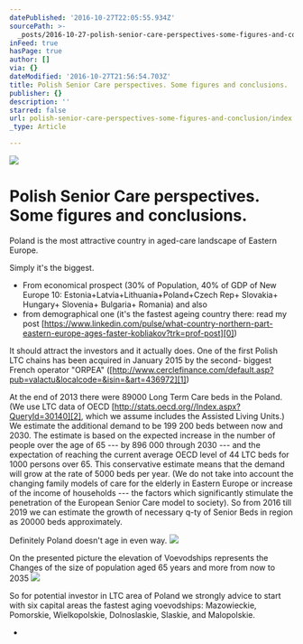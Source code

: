 ```yaml
---
datePublished: '2016-10-27T22:05:55.934Z'
sourcePath: >-
  _posts/2016-10-27-polish-senior-care-perspectives-some-figures-and-conclusion.md
inFeed: true
hasPage: true
author: []
via: {}
dateModified: '2016-10-27T21:56:54.703Z'
title: Polish Senior Care perspectives. Some figures and conclusions.
publisher: {}
description: ''
starred: false
url: polish-senior-care-perspectives-some-figures-and-conclusion/index.html
_type: Article

---
```

![](https://the-grid-user-content.s3-us-west-2.amazonaws.com/5fb80d50-4c11-4a03-ae7b-e39a223291da.jpg)

# **Polish Senior Care perspectives. Some figures and conclusions.**

Poland is the most attractive country in aged-care landscape of Eastern Europe.

Simply it's the biggest.

* From economical prospect (30% of Population, 40% of GDP of New Europe 10: Estonia+Latvia+Lithuania+Poland+Czech Rep+ Slovakia+ Hungary+ Slovenia+ Bulgaria+ Romania) and also
* from demographical one (it's the fastest ageing country there: read my post [https://www.linkedin.com/pulse/what-country-northern-part-eastern-europe-ages-faster-kobliakov?trk=prof-post][0])

It should attract the investors and it actually does. One of the first Polish LTC chains has been acquired in January 2015 by the second- biggest French operator "ORPEA" ([http://www.cerclefinance.com/default.asp?pub=valactu&localcode=&isin=&art=436972][1])

At the end of 2013 there were 89000 Long Term Care beds in the Poland. (We use LTC data of OECD [http://stats.oecd.org//Index.aspx?QueryId=30140][2], which we assume includes the Assisted Living Units.) We estimate the additional demand to be 199 200 beds between now and 2030\. The estimate is based on the expected increase in the number of people over the age of 65 --- by 896 000 through 2030 --- and the expectation of reaching the current average OECD level of 44 LTC beds for 1000 persons over 65\. This conservative estimate means that the demand will grow at the rate of 5000 beds per year. (We do not take into account the changing family models of care for the elderly in Eastern Europe or increase of the income of households --- the factors which significantly stimulate the penetration of the European Senior Care model to society). So from 2016 till 2019 we can estimate the growth of necessary q-ty of Senior Beds in region as 20000 beds approximately.

Definitely Poland doesn't age in even way.
![](https://the-grid-user-content.s3-us-west-2.amazonaws.com/b38a7da3-5794-4481-9a2e-b24a7a73e1bf.png)

On the presented picture the elevation of Voevodships represents the Changes of the size of population aged 65 years and more from now to 2035
![](https://the-grid-user-content.s3-us-west-2.amazonaws.com/c941ca78-ed48-4a4d-b748-d24e2586441c.png)

So for potential investor in LTC area of Poland we strongly advice to start with six capital areas the fastest aging voevodships: Mazowieckie, Pomorskie, Wielkopolskie, Dolnoslaskie, Slaskie, and Malopolskie.

* 

[0]: http://www.linkedin.com/pulse/what-country-northern-part-eastern-europe-ages-faster-kobliakov?trk=prof-post
[1]: http://www.cerclefinance.com/default.asp?pub=valactu&localcode=&isin=&art=436972
[2]: http://stats.oecd.org//Index.aspx?QueryId=30140